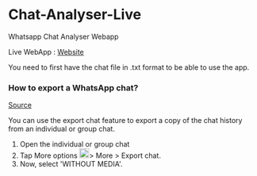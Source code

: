 # Chat-Analyser-Live
Whatsapp Chat Analyser Webapp

Live WebApp : [Website](https://chat-analyzer-live.herokuapp.com/?target=_blank)

You need to first have the chat file in .txt format to be able to use the app.

### How to export a WhatsApp chat? 

[Source](https://faq.whatsapp.com/android/chats/how-to-save-your-chat-history/?lang=en)

You can use the export chat feature to export a copy of the chat history from an individual or group chat.

1. Open the individual or group chat
2. Tap More options <img src="https://user-images.githubusercontent.com/53982388/169608769-9849dd3a-f2bd-4dd2-a8f8-7146acb42400.png" width="20" height="20">> More > Export chat.
3. Now, select 'WITHOUT MEDIA'.
